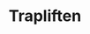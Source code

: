 ---
seo:
  title:
  description: 
  image:
    src: 
    

title: Trapliften
description: 
image:  https://picsum.photos/824/616
  
---